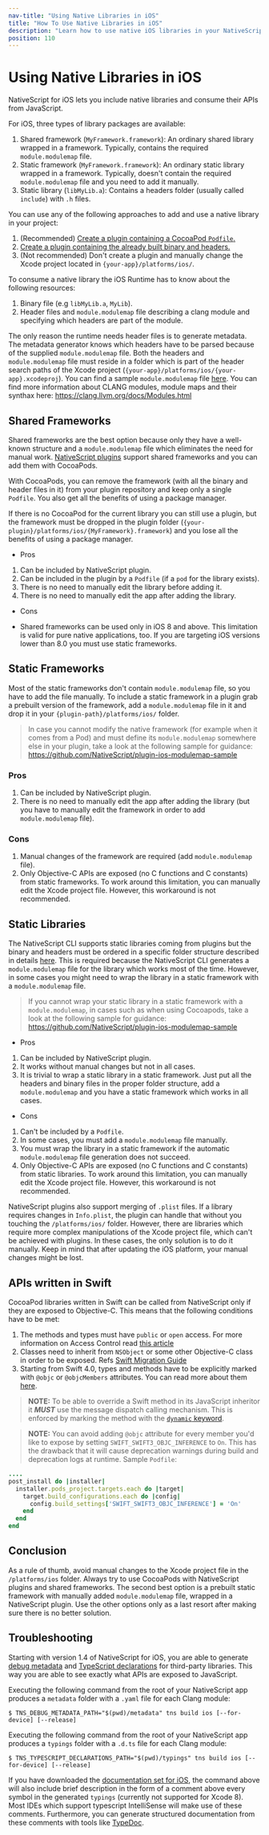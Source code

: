 ```yaml
---
nav-title: "Using Native Libraries in iOS"
title: "How To Use Native Libraries in iOS"
description: "Learn how to use native iOS libraries in your NativeScript plugins, including how to use shared frameworks, static frameworks, and static libraries."
position: 110
---
```


# Using Native Libraries in iOS

NativeScript for iOS lets you include native libraries and consume their APIs from JavaScript.

For iOS, three types of library packages are available:

1. Shared framework (`MyFramework.framework`): An ordinary shared library wrapped in a framework. Typically, contains the required `module.modulemap` file.
2. Static framework (`MyFramework.framework`): An ordinary static library wrapped in a framework. Typically, doesn't contain the required `module.modulemap` file and you need to add it manually.
3. Static library (`libMyLib.a`): Contains a headers folder (usually called `include`) with `.h` files.

You can use any of the following approaches to add and use a native library in your project:

1. (Recommended) [Create a plugin containing a CocoaPod `Podfile`.](./cocoapods.md)
2. [Create a plugin containing the already built binary and headers.](./plugin-reference.md)
3. (Not recommended) Don't create a plugin and manually change the Xcode project located in `{your-app}/platforms/ios/`.

To consume a native library the iOS Runtime has to know about the following resources:
 1. Binary file (e.g `libMyLib.a`, `MyLib`).
 2. Header files and `module.modulemap` file  describing a clang module and specifying which headers are part of the module.

The only reason the runtime needs header files is to generate metadata. The metadata generator knows which headers have to be parsed because of the supplied `module.modulemap` file. Both the headers and `module.modulemap` file must reside in a folder which is part of the header search paths of the Xcode project (`{your-app}/platforms/ios/{your-app}.xcodeproj`). You can find a sample `module.modulemap` file [here](https://github.com/NativeScript/ios-runtime/blob/master/tests/TestFixtures/module.modulemap). You can find more information about CLANG modules, module maps and their synthax here: https://clang.llvm.org/docs/Modules.html

## Shared Frameworks

Shared frameworks are the best option because only they have a well-known structure and a `module.modulemap` file which eliminates the need for manual work. [NativeScript plugins](./plugin-reference.md) support shared frameworks and you can add them with CocoaPods.

With CocoaPods, you can remove the framework (with all the binary and header files in it) from your plugin repository and keep only a single `Podfile`. You also get all the benefits of using a package manager.

If there is no CocoaPod for the current library you can still use a plugin, but the framework must be dropped in the plugin folder (`{your-plugin}/platforms/ios/{MyFramework}.framework`) and you lose all the benefits of using a package manager.

- Pros

1. Can be included by NativeScript plugin.
2. Can be included in the plugin by a `Podfile` (if a `pod` for the library exists).
3. There is no need to manually edit the library before adding it.
4. There is no need to manually edit the app after adding the library.

- Cons

* Shared frameworks can be used only in iOS 8 and above. This limitation is valid for pure native applications, too. If you are targeting iOS versions lower than 8.0 you must use static frameworks.

## Static Frameworks

Most of the static frameworks don't contain `module.modulemap` file, so you have to add the file manually. To include a static framework in a plugin grab a prebuilt version of the framework, add a `module.modulemap` file in it and drop it in your `{plugin-path}/platforms/ios/` folder.

> In case you cannot modify the native framework (for example when it comes from a Pod) and must define its `module.modulemap` somewhere else in your plugin, take a look at the following sample for guidance: https://github.com/NativeScript/plugin-ios-modulemap-sample

### Pros

1. Can be included by NativeScript plugin.
2. There is no need to manually edit the app after adding the library (but you have to manually edit the framework in order to add `module.modulemap` file).

### Cons

1. Manual changes of the framework are required (add `module.modulemap` file).
2. Only Objective-C APIs are exposed (no C functions and C constants) from static frameworks. To work around this limitation, you can manually edit the Xcode project file. However, this workaround is not recommended.

## Static Libraries
The NativeScript CLI supports static libraries coming from plugins but the binary and headers must be ordered in a specific folder structure described in details [here](./plugin-reference.md). This is required because the NativeScript CLI generates a `module.modulemap` file for the library which works most of the time. However, in some cases you might need to wrap the library in a static framework with a `module.modulemap` file.

> If you cannot wrap your static library in a static framework with a `module.modulemap`, in cases such as when using Cocoapods, take a look at the following sample for guidance: https://github.com/NativeScript/plugin-ios-modulemap-sample

- Pros

1. Can be included by NativeScript plugin.
2. It works without manual changes but not in all cases.
3. It is trivial to wrap a static library in a static framework. Just put all the headers and binary files in the proper folder structure, add a `module.modulemap` and you have a static framework which works in all cases.

- Cons

1. Can't be included by a `Podfile`.
2. In some cases, you must add a `module.modulemap` file manually.
3. You must wrap the library in a static framework if the automatic `module.modulemap` file generation does not succeed.
4. Only Objective-C APIs are exposed (no C functions and C constants) from static libraries. To work around this limitation, you can manually edit the Xcode project file. However, this workaround is not recommended.

NativeScript plugins also support merging of `.plist` files. If a library requires changes in `Info.plist`, the plugin can handle that without you touching the `/platforms/ios/` folder. However, there are libraries which require more complex manipulations of the Xcode project file, which can't be achieved with plugins. In these cases, the only solution is to do it manually. Keep in mind that after updating the iOS platform, your manual changes might be lost.

## APIs written in Swift

CocoaPod libraries written in Swift can be called from NativeScript only if they are exposed to Objective-C. This means that the following conditions have to be met:
1. The methods and types must have `public` or `open` access. For more information on Access Control read [this article](https://docs.swift.org/swift-book/LanguageGuide/AccessControl.html)
2. Classes need to inherit from `NSObject` or some other Objective-C class in order to be exposed. Refs [Swift Migration Guide](https://developer.apple.com/documentation/swift/migrating_your_objective-c_code_to_swift)
3. Starting from Swift 4.0, types and methods have to be explicitly marked with `@objc` or `@objcMembers` attributes. You can read more about them [here](https://docs.swift.org/swift-book/ReferenceManual/Attributes.html).

> **NOTE:** To be able to override a Swift method in its JavaScript inheritor it _**MUST**_ use the message dispatch calling mechanism. This is enforced by marking the method with the [`dynamic` keyword](https://docs.swift.org/swift-book/ReferenceManual/Declarations.html#ID381).

> **NOTE:** You can avoid adding `@objc` attribute for every member you'd like to expose by setting `SWIFT_SWIFT3_OBJC_INFERENCE` to `On`. This has the drawback that it will cause deprecation warnings during build and deprecation logs at runtime. Sample `Podfile`:
```Ruby
....
post_install do |installer|
  installer.pods_project.targets.each do |target|
    target.build_configurations.each do |config|
      config.build_settings['SWIFT_SWIFT3_OBJC_INFERENCE'] = 'On'
    end
  end
end
```


## Conclusion

As a rule of thumb, avoid manual changes to the Xcode project file in the `/platforms/ios` folder. Always try to use CocoaPods with NativeScript plugins and shared frameworks. The second best option is a prebuilt static framework with manually added `module.modulemap` file, wrapped in a NativeScript plugin. Use the other options only as a last resort after making sure there is no better solution.

## Troubleshooting

Starting with version 1.4 of NativeScript for iOS, you are able to generate [debug metadata](../core-concepts/ios-runtime/Overview#metadata) and [TypeScript declarations](https://typescript.codeplex.com/wikipage?title=Writing%20Definition%20%28.d.ts%29%20Files) for third-party libraries. This way you are able to see exactly what APIs are exposed to JavaScript.

Executing the following command from the root of your NativeScript app produces a `metadata` folder with a `.yaml` file for each Clang module:
```shell
$ TNS_DEBUG_METADATA_PATH="$(pwd)/metadata" tns build ios [--for-device] [--release]
```

Executing the following command from the root of your NativeScript app produces a `typings` folder with a `.d.ts` file for each Clang module:
```shell
$ TNS_TYPESCRIPT_DECLARATIONS_PATH="$(pwd)/typings" tns build ios [--for-device] [--release]
```

If you have downloaded the [documentation set for iOS](https://developer.apple.com/library/ios/recipes/xcode_help-documentation_preferences/DownloadingandInstallingXcodeComponents/DownloadingandInstallingXcodeComponents.html), the command above will also include brief description in the form of a comment above every symbol in the generated `typings` (currently not supported for Xcode 8). Most IDEs which support typescript IntelliSense will make use of these comments. Furthermore, you can generate structured documentation from these comments with tools like [TypeDoc](http://typedoc.io).
